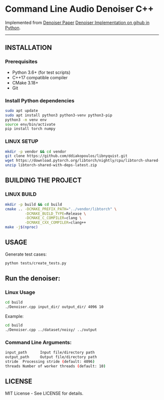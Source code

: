 # Command Line Audio Denoiser C++
Implemented from [Denoiser Paper](https://arxiv.org/pdf/2006.12847) [Denoiser Implementation on gihub in Python]( https://github.com/facebookresearch/denoiser).

---

## INSTALLATION

### Prerequisites
- Python 3.6+ (for test scripts)
- C++17 compatible compiler
- CMake 3.18+
- Git


### Install Python dependencies
```bash
sudo apt update
sudo apt install python3 python3-venv python3-pip
python3 -m venv env
source env/bin/activate
pip install torch numpy
```
### LINUX SETUP
```bash
mkdir -p vendor && cd vendor
git clone https://github.com/ddiakopoulos/libnyquist.git
wget https://download.pytorch.org/libtorch/nightly/cpu/libtorch-shared-with-deps-latest.zip
unzip libtorch-shared-with-deps-latest.zip
```
## BUILDING THE PROJECT
### LINUX BUILD
```bash
mkdir -p build && cd build
cmake .. -DCMAKE_PREFIX_PATH="../vendor/libtorch" \
         -DCMAKE_BUILD_TYPE=Release \
         -DCMAKE_C_COMPILER=clang \
         -DCMAKE_CXX_COMPILER=clang++
make -j$(nproc)
```
## USAGE
Generate test cases:
```bash
python tests/create_tests.py
```
## Run the denoiser:
### Linux Usage
```bash
cd build
./Denoiser.cpp input_dir/ output_dir/ 4096 10
```
 Example:
```bash
cd build
./Denoiser.cpp ../dataset/noisy/ ../output
```
### Command Line Arguments:
```bash
input_path      Input file/directory path
output_path     Output file/directory path
stride  Processing stride (default: 4096)
threads Number of worker threads (default: 10)
```
## LICENSE
MIT License - See LICENSE for details.